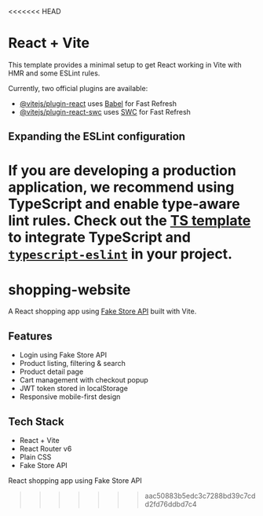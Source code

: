 <<<<<<< HEAD
# React + Vite

This template provides a minimal setup to get React working in Vite with HMR and some ESLint rules.

Currently, two official plugins are available:

- [@vitejs/plugin-react](https://github.com/vitejs/vite-plugin-react/blob/main/packages/plugin-react/README.md) uses [Babel](https://babeljs.io/) for Fast Refresh
- [@vitejs/plugin-react-swc](https://github.com/vitejs/vite-plugin-react-swc) uses [SWC](https://swc.rs/) for Fast Refresh

## Expanding the ESLint configuration

If you are developing a production application, we recommend using TypeScript and enable type-aware lint rules. Check out the [TS template](https://github.com/vitejs/vite/tree/main/packages/create-vite/template-react-ts) to integrate TypeScript and [`typescript-eslint`](https://typescript-eslint.io) in your project.
=======
# shopping-website

A React shopping app using [Fake Store API](https://fakestoreapi.com/) built with Vite.

## Features

- Login using Fake Store API
- Product listing, filtering & search
- Product detail page
- Cart management with checkout popup
- JWT token stored in localStorage
- Responsive mobile-first design

## Tech Stack

- React + Vite
- React Router v6
- Plain CSS
- Fake Store API

React shopping app using Fake Store API
>>>>>>> aac50883b5edc3c7288bd39c7cdd2fd76ddbd7c4

